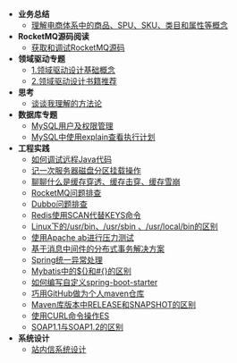 * **业务总结**
    * [理解电商体系中的商品、SPU、SKU、类目和属性等概念](blogs/2019/3/3/article_2/)
* **RocketMQ源码阅读**
    * [获取和调试RocketMQ源码](blogs/2019/3/20/article_1/)
* **领域驱动专题**
    * [1.领域驱动设计基础概念](blogs/2019/3/5/article_1/)
    * [2.领域驱动设计书籍推荐](blogs/2019/3/5/article_2/)
* **思考**
    * [谈谈我理解的方法论](blogs/2019/8/article_2/)
* **数据库专题**
    * [MySQL用户及权限管理](blogs/2019/3/3/article_1/)
    * [MySQL中使用explain查看执行计划](blogs/2019/7/article_1/)
* **工程实践**
    * [如何调试远程Java代码](blogs/2019/8/article_1/)
    * [记一次服务器磁盘分区挂载操作](blogs/2019/7/article_2/)
    * [聊聊什么是缓存穿透、缓存击穿、缓存雪崩](blogs/2019/6/article_1/)
    * [RocketMQ问题排查](blogs/2019/5/29/article_2/)
    * [Dubbo问题排查](blogs/2019/5/29/article_1/)
    * [Redis使用SCAN代替KEYS命令](blogs/2019/5/23/article_1/)
    * [Linux下的/usr/bin、/usr/sbin 、/usr/local/bin的区别](blogs/2019/5/14/article_1/)
    * [使用Apache ab进行压力测试](blogs/2019/3/31/article_1/)
    * [基于消息中间件的分布式事务解决方案](blogs/2019/3/7/article_1/)
    * [Spring统一异常处理](blogs/2019/3/5/article_3/)
    * [Mybatis中的${}和#{}的区别](blogs/2019/3/3/article_4/)
    * [如何编写自定义spring-boot-starter](blogs/how-to-customize-spring-boot-starter.md)
    * [巧用GitHub做为个人maven仓库](blogs/use-github-for-own-maven-repository.md)
    * [Maven库版本中RELEASE和SNAPSHOT的区别](blogs/the-difference-between-release-and-snapshot-in-the-maven-library-version.md)
    * [使用CURL命令操作ES](blogs/use-curl-operate-elasticsearch.md)
    * [SOAP1.1与SOAP1.2的区别](blogs/the-difference-between-soap1.1-and-soap1.2.md)
* **系统设计**
    * [站内信系统设计](blogs/2019/3/3/article_3/)